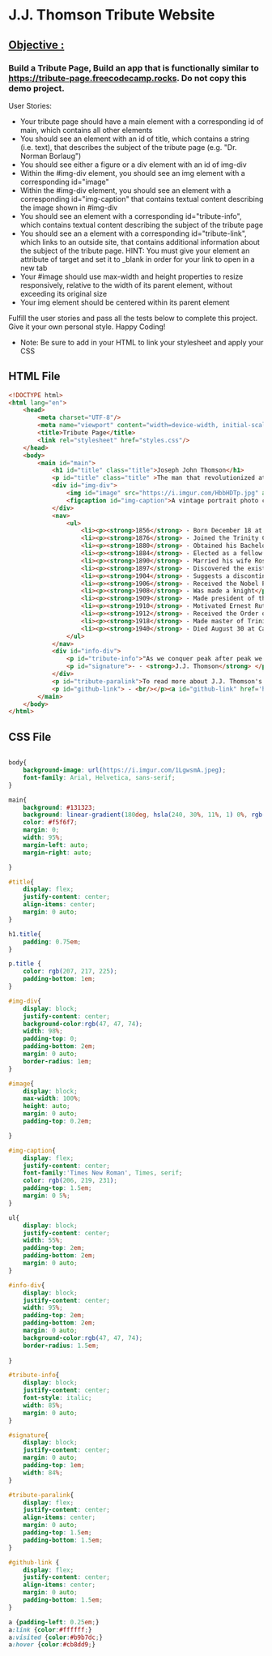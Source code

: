 # J.J. Thomson Tribute Website

## <ins>Objective :<ins>
### Build a Tribute Page, Build an app that is functionally similar to https://tribute-page.freecodecamp.rocks. Do not copy this demo project.

User Stories:

- Your tribute page should have a main element with a corresponding id of main, which contains all other elements
- You should see an element with an id of title, which contains a string (i.e. text), that describes the subject of the tribute page (e.g. "Dr. Norman Borlaug")
- You should see either a figure or a div element with an id of img-div
- Within the #img-div element, you should see an img element with a corresponding id="image"
- Within the #img-div element, you should see an element with a corresponding id="img-caption" that contains textual content describing the image shown in #img-div
- You should see an element with a corresponding id="tribute-info", which contains textual content describing the subject of the tribute page
- You should see an a element with a corresponding id="tribute-link", which links to an outside site, that contains additional information about the subject of the tribute page. HINT: You must give your element an attribute of target and set it to _blank in order for your link to open in a new tab
- Your #image should use max-width and height properties to resize responsively, relative to the width of its parent element, without exceeding its original size
- Your img element should be centered within its parent element

Fulfill the user stories and pass all the tests below to complete this project. Give it your own personal style. Happy Coding!

- Note: Be sure to add <link rel="stylesheet" href="styles.css"> in your HTML to link your stylesheet and apply your CSS

## HTML File
```html
<!DOCTYPE html>
<html lang="en">
    <head>
        <meta charset="UTF-8"/>
        <meta name="viewport" content="width=device-width, initial-scale=1"/>
        <title>Tribute Page</title>
        <link rel="stylesheet" href="styles.css"/>
    </head>
    <body>
        <main id="main">
            <h1 id="title" class="title">Joseph John Thomson</h1>
            <p id="title" class="title" >The man that revolutionized atomic studies</p>
            <div id="img-div">
                <img id="image" src="https://i.imgur.com/HbbHDTp.jpg" alt="tributed-person-img"  >
                <figcaption id="img-caption">A vintage portrait photo circa 1900s of our beloved British physicist Sir Joseph John "J. J." Thomson - winner of the Nobel Prize in Physics</figcaption>
            </div>
            <nav>
                <ul>
                    <li><p><strong>1856</strong> - Born December 18 at Cheetham Hill, near Manchester</p></li>
                    <li><p><strong>1876</strong> - Joined the Trinity College at Cambridge</p></li>
                    <li><p><strong>1880</strong> - Obtained his Bachelor of Arts degree in mathematics</p></li>
                    <li><p><strong>1884</strong> - Elected as a fellow of the Royal Society, a national scientific society and appointed for a chair of physics at the Cavendish Laboratory</p></li>
                    <li><p><strong>1890</strong> - Married his wife Rose Elizabeth Paget</p></li>
                    <li><p><strong>1897</strong> - Discovered the existance of the electron</p></li>
                    <li><p><strong>1904</strong> - Suggests a discontinuous theory of light, foreshadowing Albert Einstein’s later theory of photons</p></li>
                    <li><p><strong>1906</strong> - Received the Nobel Prize for Physics for his researches into the electrical conductivity of gases </p></li>
                    <li><p><strong>1908</strong> - Was made a knight</p></li>
                    <li><p><strong>1909</strong> - Made president of the British Association for the Advancement of Science</p></li>
                    <li><p><strong>1910</strong> - Motivated Ernest Rutherford to research that lead to the modern understanding of the internal structure of the atom, AKA the Rutherford atomic model</p></li>
                    <li><p><strong>1912</strong> - Received the Order of Merit, a reward to those who particularly distinguished themselves in science, art, literature, or the promotion of culture</p></li>
                    <li><p><strong>1918</strong> - Made master of Trinity College</p></li>
                    <li><p><strong>1940</strong> - Died August 30 at Cambridge, Cambridgeshire</p></li>
                </ul>
            </nav>
            <div id="info-div">
                <p id="tribute-info">"As we conquer peak after peak we see in front of us regions full of interest and beauty, but we do not see our goal, we do not see the horizon; in the distance tower still higher peaks, which will yield to those who ascend them still wider prospects, and deepen the feeling, the truth of which is emphasized by every advance in science, that ' Great are the Works of the Lord ' ".</p>
                <p id="signature">- - <strong>J.J. Thomson</strong> </p>
            </div>
            <p id="tribute-paralink">To read more about J.J. Thomson's biography click <a href="https://www.britannica.com/biography/J-J-Thomson" id="tribute-link" target="_blank" >here!</a>
            <p id="github-link"> - <br/></p><a id="github-link" href='https://github.com/Joviviz' target="_blank">Joviviz</a></p>
        </main>
    </body>
</html>
```

## CSS File
```css

body{
    background-image: url(https://i.imgur.com/1LgwsmA.jpeg);
    font-family: Arial, Helvetica, sans-serif;
}

main{
    background: #131323;
    background: linear-gradient(180deg, hsla(240, 30%, 11%, 1) 0%, rgb(31, 29, 69) 100%);
    color: #f5f6f7;
    margin: 0;
    width: 95%;
    margin-left: auto;
    margin-right: auto;

}

#title{
    display: flex;
    justify-content: center;
    align-items: center;
    margin: 0 auto;
}

h1.title{
    padding: 0.75em;
}

p.title {
    color: rgb(207, 217, 225);
    padding-bottom: 1em;
}

#img-div{
    display: block;
    justify-content: center;
    background-color:rgb(47, 47, 74);
    width: 98%;
    padding-top: 0;
    padding-bottom: 2em;
    margin: 0 auto;
    border-radius: 1em;
}

#image{
    display: block;
    max-width: 100%;
    height: auto;
    margin: 0 auto;
    padding-top: 0.2em;

}

#img-caption{
    display: flex;
    justify-content: center;
    font-family:'Times New Roman', Times, serif;
    color: rgb(206, 219, 231);
    padding-top: 1.5em;
    margin: 0 5%;
}

ul{
    display: block;
    justify-content: center;
    width: 55%;
    padding-top: 2em;
    padding-bottom: 2em;
    margin: 0 auto;
}

#info-div{
    display: block;
    justify-content: center;
    width: 95%;
    padding-top: 2em;
    padding-bottom: 2em;
    margin: 0 auto;
    background-color:rgb(47, 47, 74);
    border-radius: 1.5em;
    
}

#tribute-info{
    display: block;
    justify-content: center;
    font-style: italic;
    width: 85%;
    margin: 0 auto;
}

#signature{
    display: block;
    justify-content: center;
    margin: 0 auto;
    padding-top: 1em;
    width: 84%;
}

#tribute-paralink{
    display: flex;
    justify-content: center;
    align-items: center;
    margin: 0 auto;
    padding-top: 1.5em;
    padding-bottom: 1.5em;
}

#github-link {
    display: flex;
    justify-content: center;
    align-items: center;
    margin: 0 auto;
    padding-bottom: 1.5em;
}

a {padding-left: 0.25em;}
a:link {color:#ffffff;}
a:visited {color:#b9b7dc;}
a:hover {color:#cb8dd9;}
```
